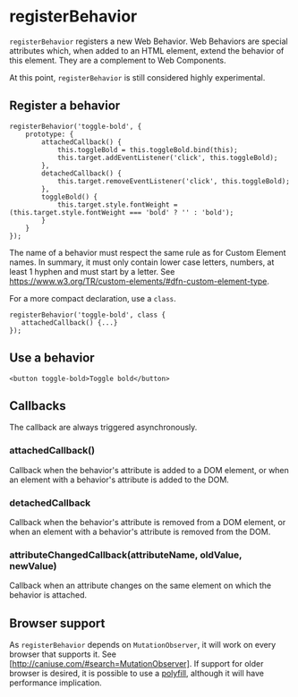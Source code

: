 # registerBehavior

`registerBehavior` registers a new Web Behavior. Web Behaviors are special attributes which, when added to an HTML element, extend the behavior of this element. They are a complement to Web Components.

At this point, `registerBehavior` is still considered highly experimental.

## Register a behavior

```
registerBehavior('toggle-bold', {
    prototype: {
        attachedCallback() {
            this.toggleBold = this.toggleBold.bind(this);
            this.target.addEventListener('click', this.toggleBold);
        },
        detachedCallback() {
            this.target.removeEventListener('click', this.toggleBold);
        },
        toggleBold() {
            this.target.style.fontWeight = (this.target.style.fontWeight === 'bold' ? '' : 'bold');
        }
    }
});
```

The name of a behavior must respect the same rule as for Custom Element names. In summary, it must only contain lower
case letters, numbers, at least 1 hyphen and must start by a letter. See https://www.w3.org/TR/custom-elements/#dfn-custom-element-type.

For a more compact declaration, use a `class`.

```
registerBehavior('toggle-bold', class {
   attachedCallback() {...}
});
```

## Use a behavior

```
<button toggle-bold>Toggle bold</button>
```

## Callbacks

The callback are always triggered asynchronously.

### attachedCallback()

Callback when the behavior's attribute is added to a DOM element, or when an element with a behavior's attribute is
added to the DOM.

### detachedCallback

Callback when the behavior's attribute is removed from a DOM element, or when an element with a behavior's attribute is removed from the DOM.

### attributeChangedCallback(attributeName, oldValue, newValue)

Callback when an attribute changes on the same element on which the behavior is attached.

## Browser support

As `registerBehavior` depends on `MutationObserver`, it will work on every browser that supports it. See [http://caniuse.com/#search=MutationObserver]. If support for older browser is desired, it is possible to use a [polyfill](https://github.com/Polymer/MutationObservers), although it will have performance implication.
